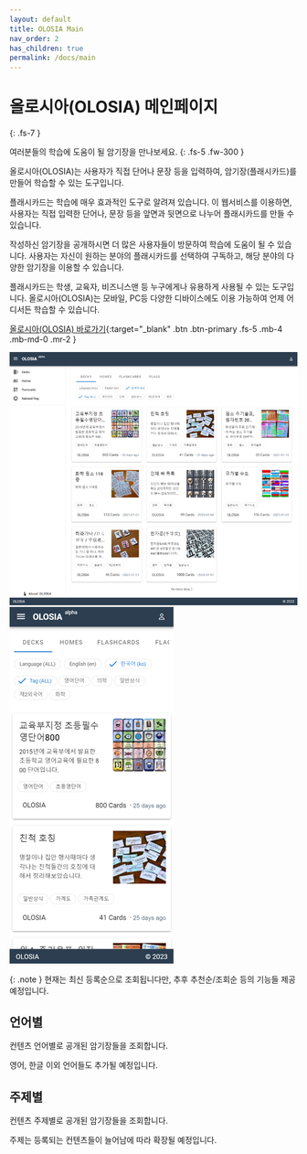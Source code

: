 ```yaml
---
layout: default
title: OLOSIA Main
nav_order: 2
has_children: true
permalink: /docs/main
---
```


# 올로시아(OLOSIA) 메인페이지
{: .fs-7 }

여러분들의 학습에 도움이 될 암기장을 만나보세요.
{: .fs-5 .fw-300 }

올로시아(OLOSIA)는 사용자가 직접 단어나 문장 등을 입력하여, 암기장(플래시카드)를 만들어 학습할 수 있는 도구입니다.

플래시카드는 학습에 매우 효과적인 도구로 알려져 있습니다. 이 웹서비스를 이용하면, 사용자는 직접 입력한 단어나, 문장 등을 앞면과 뒷면으로 나누어 플래시카드를 만들 수 있습니다.

작성하신 암기장을 공개하시면 더 많은 사용자들이 방문하여 학습에 도움이 될 수 있습니다. 사용자는 자신이 원하는 분야의 플래시카드를 선택하여 구독하고, 해당 분야의 다양한 암기장을 이용할 수 있습니다.

플래시카드는 학생, 교육자, 비즈니스맨 등 누구에게나 유용하게 사용될 수 있는 도구입니다. 올로시아(OLOSIA)는 모바일, PC등 다양한 디바이스에도 이용 가능하여 언제 어디서든 학습할 수 있습니다.

[올로시아(OLOSIA) 바로가기](https://olosia.com/){:target="_blank" .btn .btn-primary .fs-5 .mb-4 .mb-md-0 .mr-2 }

![decks-pc](/assets/images/decks-pc.png)
![decks-mobile](/assets/images/decks-mobile.png)

{: .note }
현재는 최신 등록순으로 조회됩니다만, 추후 추천순/조회순 등의 기능들 제공 예정입니다.

## 언어별

컨텐츠 언어별로 공개된 암기장들을 조회합니다.

영어, 한글 이외 언어들도 추가될 예정입니다.

## 주제별

컨텐츠 주제별로 공개된 암기장들을 조회합니다.

주제는 등록되는 컨텐츠들이 늘어남에 따라 확장될 예정입니다.
